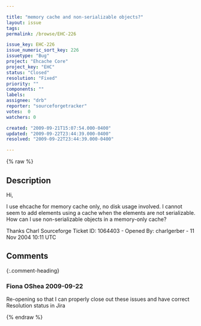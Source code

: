 ```yaml
---

title: "memory cache and non-serializable objects?"
layout: issue
tags: 
permalink: /browse/EHC-226

issue_key: EHC-226
issue_numeric_sort_key: 226
issuetype: "Bug"
project: "Ehcache Core"
project_key: "EHC"
status: "Closed"
resolution: "Fixed"
priority: ""
components: ""
labels: 
assignee: "drb"
reporter: "sourceforgetracker"
votes:  0
watchers: 0

created: "2009-09-21T15:07:54.000-0400"
updated: "2009-09-22T23:44:39.000-0400"
resolved: "2009-09-22T23:44:39.000-0400"

---
```




{% raw %}



## Description

<div markdown="1" class="description">

Hi,

I use ehcache for memory cache only, no disk usage 
involved. I cannot seem to add elements using a cache 
when the elements are not serializable. How can I use 
non-serializable objects in a memory-only cache?

Thanks
Charl
Sourceforge Ticket ID: 1064403 - Opened By: charlgerber - 11 Nov 2004 10:11 UTC

</div>

## Comments


{:.comment-heading}
### **Fiona OShea** <span class="date">2009-09-22</span>

<div markdown="1" class="comment">

Re-opening so that I can properly close out these issues and have correct Resolution status in Jira

</div>



{% endraw %}
